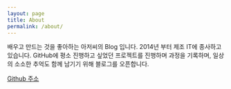 ```yaml
---
layout: page
title: About
permalink: /about/
---
```


배우고 만드는 것을 좋아하는 아저씨의 Blog 입니다.
2014년 부터 제조 IT에 종사하고 있습니다.
GitHub에 평소 진행하고 싶었던 프로젝트를 진행하며 과정을 기록하며,
일상의 소소한 추억도 함께 남기기 위해 블로그를 오픈합니다.
 
 [Github 주소](https://github.com/OnionStar0325)
